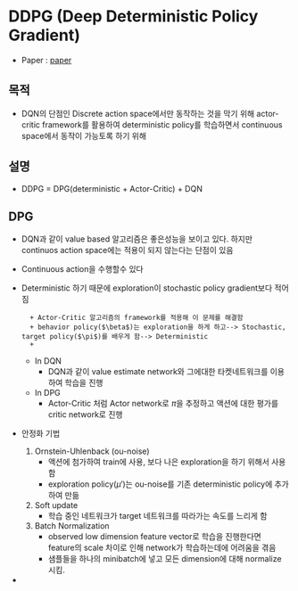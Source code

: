 # DDPG (Deep Deterministic Policy Gradient)
+ Paper : [paper](https://arxiv.org/pdf/1509.02971.pdf)


## 목적

+ DQN의 단점인 Discrete action space에서만 동작하는 것을 막기 위해 actor-critic framework를 활용하여 deterministic policy를 학습하면서 continuous space에서 동작이 가능토록 하기 위해 


## 설명 

+ DDPG = DPG(deterministic + Actor-Critic) + DQN 

## DPG 

+ DQN과 같이 value based 알고리즘은 좋은성능을 보이고 있다. 하지만 continuos action space에는 적용이 되지 않는다는 단점이 있음 

+ Continuous action을 수행할수 있다

+ Deterministic 하기 때문에 exploration이 stochastic policy gradient보다 적어짐 
        
        + Actor-Critic 알고리즘의 framework를 적용해 이 문제를 해결함
        + behavior policy($\beta$)는 exploration을 하게 하고--> Stochastic, target policy($\pi$)를 배우게 함--> Deterministic 
        + 



    + In DQN
        + DQN과 같이 value estimate network와 그에대한 타켓네트워크를 이용하여 학습을 진행
    + In DPG
        + Actor-Critic 처럼 Actor network로 $\pi$을 추정하고 액션에 대한 평가를 critic network로 진행 

+ 안정화 기법

    1. Ornstein-Uhlenback (ou-noise)
        + 액션에 첨가하여 train에 사용, 보다 나은 exploration을 하기 위해서 사용함
        + exploration policy($\mu'$)는 ou-noise를 기존 deterministic policy에 추가하여 만듦
    3. Soft update
        + 학습 중인 네트워크가 target 네트워크를 따라가는 속도를 느리게 함 
    4. Batch Normalization
        + observed low dimension feature vector로 학습을 진행한다면 feature의 scale 차이로 인해 network가 학습하는데에 어려움을 겪음
        + 샘플들을 하나의 minibatch에 넣고 모든 dimension에 대해 normalize 시킴.
 
 + 

    
